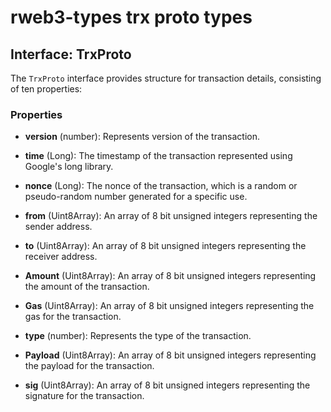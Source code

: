 # rweb3-types trx proto types

## Interface: TrxProto

The `TrxProto` interface provides structure for transaction details, consisting of ten properties:

### Properties

- **version** (number): Represents version of the transaction.

- **time** (Long): The timestamp of the transaction represented using Google's long library.

- **nonce** (Long): The nonce of the transaction, which is a random or pseudo-random number generated for a specific use.

- **from** (Uint8Array): An array of 8 bit unsigned integers representing the sender address.

- **to** (Uint8Array): An array of 8 bit unsigned integers representing the receiver address.

- **Amount** (Uint8Array): An array of 8 bit unsigned integers representing the amount of the transaction.

- **Gas** (Uint8Array): An array of 8 bit unsigned integers representing the gas for the transaction.

- **type** (number): Represents the type of the transaction.

- **Payload** (Uint8Array): An array of 8 bit unsigned integers representing the payload for the transaction.

- **sig** (Uint8Array): An array of 8 bit unsigned integers representing the signature for the transaction.